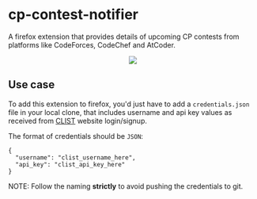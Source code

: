 # cp-contest-notifier
A firefox extension that provides details of upcoming CP contests from platforms like CodeForces, CodeChef and AtCoder.

<p align="center">
  <img src="https://user-images.githubusercontent.com/55916430/123145777-cd46cd00-d47a-11eb-9ad5-f93736ed41bf.png">
</p>


## Use case
To add this extension to firefox, you'd just have to add a `credentials.json` file in your local clone, that includes username and api key values as received from [CLIST](https://clist.by) website login/signup.

The format of credentials should be `JSON`:

```code
{
  "username": "clist_username_here",
  "api_key": "clist_api_key_here"
}
```

NOTE: Follow the naming **strictly** to avoid pushing the credentials to git.
